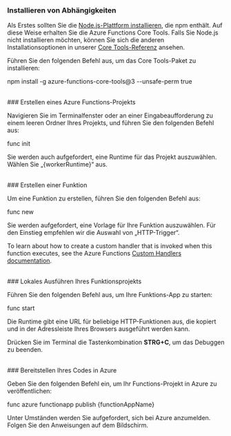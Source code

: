 ### <a name="install-dependencies"></a>Installieren von Abhängigkeiten

Als Erstes sollten Sie die <a href="https://go.microsoft.com/fwlink/?linkid=2016195" target="_blank">Node.js-Plattform installieren</a>, die npm enthält. Auf diese Weise erhalten Sie die Azure Functions Core Tools. Falls Sie Node.js nicht installieren möchten, können Sie sich die anderen Installationsoptionen in unserer <a href="https://go.microsoft.com/fwlink/?linkid=2016192" target="_blank">Core Tools-Referenz</a> ansehen.

Führen Sie den folgenden Befehl aus, um das Core Tools-Paket zu installieren:

<MarkdownHighlighter>npm install -g azure-functions-core-tools@3 --unsafe-perm true</MarkdownHighlighter>

<br/>
### <a name="create-an-azure-functions-project"></a>Erstellen eines Azure Functions-Projekts

Navigieren Sie im Terminalfenster oder an einer Eingabeaufforderung zu einem leeren Ordner Ihres Projekts, und führen Sie den folgenden Befehl aus:

<MarkdownHighlighter>func init</MarkdownHighlighter>

Sie werden auch aufgefordert, eine Runtime für das Projekt auszuwählen. Wählen Sie „{workerRuntime}“ aus.

<br/>
### <a name="create-a-function"></a>Erstellen einer Funktion

Um eine Funktion zu erstellen, führen Sie den folgenden Befehl aus:

<MarkdownHighlighter>func new</MarkdownHighlighter>

Sie werden aufgefordert, eine Vorlage für Ihre Funktion auszuwählen. Für den Einstieg empfehlen wir die Auswahl von „HTTP-Trigger“.

<StackInstructions customStack={true}>To learn about how to create a custom handler that is invoked when this function executes, see the Azure Functions <a href="https://go.microsoft.com/fwlink/?linkid=2138621" target="_blank">Custom Handlers documentation</a>.</StackInstructions>

<br/>
### <a name="run-your-function-project-locally"></a>Lokales Ausführen Ihres Funktionsprojekts

Führen Sie den folgenden Befehl aus, um Ihre Funktions-App zu starten:

<MarkdownHighlighter>func start</MarkdownHighlighter>

Die Runtime gibt eine URL für beliebige HTTP-Funktionen aus, die kopiert und in der Adressleiste Ihres Browsers ausgeführt werden kann.

Drücken Sie im Terminal die Tastenkombination **STRG+C**, um das Debuggen zu beenden.

<br/>
### <a name="deploy-your-code-to-azure"></a>Bereitstellen Ihres Codes in Azure

Geben Sie den folgenden Befehl ein, um Ihr Functions-Projekt in Azure zu veröffentlichen:

<MarkdownHighlighter>func azure functionapp publish {functionAppName}</MarkdownHighlighter>

Unter Umständen werden Sie aufgefordert, sich bei Azure anzumelden. Folgen Sie den Anweisungen auf dem Bildschirm.
